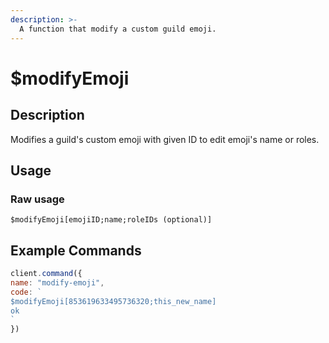 ```yaml
---
description: >-
  A function that modify a custom guild emoji.
---
```


# $modifyEmoji

## Description

Modifies a guild's custom emoji with given ID to edit emoji's name or roles.

## Usage

### Raw usage

`$modifyEmoji[emojiID;name;roleIDs (optional)]`

## Example Commands

```javascript
client.command({
name: "modify-emoji",
code: `
$modifyEmoji[853619633495736320;this_new_name]
ok
`
})
```